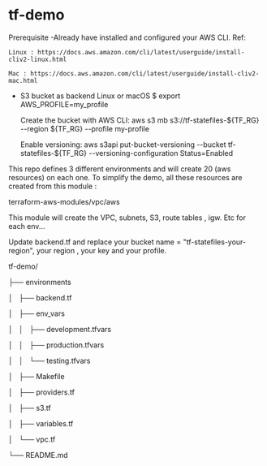 # tf-demo

Prerequisite
-Already have installed and configured your AWS CLI.
  Ref:
 
	Linux : https://docs.aws.amazon.com/cli/latest/userguide/install-cliv2-linux.html

	Mac : https://docs.aws.amazon.com/cli/latest/userguide/install-cliv2-mac.html

- S3 bucket as backend
   Linux or macOS
	$ export AWS_PROFILE=my_profile

	Create the bucket with AWS CLI:
	aws s3 mb s3://tf-statefiles-${TF_RG} --region ${TF_RG} --profile my-profile

	Enable versioning:
	aws s3api put-bucket-versioning --bucket tf-statefiles-${TF_RG} --versioning-configuration Status=Enabled

This repo defines 3 different environments and will create 20 (aws resources) on each one.
To simplify the demo, all these resources are created from this module :     

 terraform-aws-modules/vpc/aws

 This module will create the VPC, subnets, S3, route tables , igw. Etc for each env...


Update backend.tf and replace your bucket name = "tf-statefiles-your-region", your region , your key and your profile.


tf-demo/

├── environments

│   ├── backend.tf

│   ├── env_vars

│   │   ├── development.tfvars

│   │   ├── production.tfvars

│   │   └── testing.tfvars

│   ├── Makefile

│   ├── providers.tf

│   ├── s3.tf

│   ├── variables.tf

│   └── vpc.tf

└── README.md


